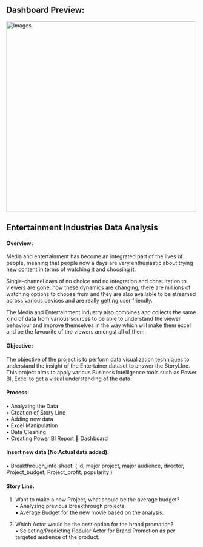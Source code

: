 ## Dashboard Preview: 

<img width="501" alt="Images" src="https://user-images.githubusercontent.com/104248739/184019018-a6d9896a-ec22-4582-b360-05b53bd23ab7.png">


## **Entertainment Industries Data Analysis**

#### **Overview:** <br />
Media and entertainment has become an integrated part of the lives of people, meaning that people now a days are very enthusiastic about trying new content in terms of watching it and choosing it. <br />
 
Single-channel days of no choice and no integration and consultation to viewers are gone, now these dynamics are changing, there are millions of watching options to choose from and they are also available to be streamed across various devices and are really getting user friendly. <br />

The Media and Entertainment Industry also combines and collects the same kind of data from various sources to be able to understand the viewer behaviour and improve themselves in the way which will make them excel and be the favourite of the viewers amongst all of them. <br />

#### **Objective:** <br />
The objective of the project is to perform data visualization techniques to understand the insight of the Entertainer dataset to answer the StoryLIne. This project aims to apply various Business Intelligence tools such as Power BI, Excel to get a visual understanding of the data.

#### **Process:** <br />
•	Analyzing the Data <br />
•	Creation of Story Line <br />
•	Adding new data <br />
•	Excel Manipulation <br />
•	Data Cleaning <br />
•	Creating Power BI Report  Dashboard <br /> 

#### **Insert new data (No Actual data added):** <br />
•	Breakthrough_info sheet: ( id, major project, major audience, director, Project_budget, Project_profit, popularity )

#### **Story Line:**
1.	Want to make a new Project, what should be the average budget? <br />
•	Analyzing previous breakthrough projects. <br />
•	Average Budget for the new movie based on the analysis.

2.	Which Actor would be the best option for the brand promotion? <br />
•	Selecting/Predicting Popular Actor for Brand Promotion as per targeted audience of the product.
